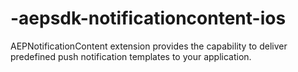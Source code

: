 # -aepsdk-notificationcontent-ios
AEPNotificationContent extension provides the capability to deliver predefined push notification templates to your application.
